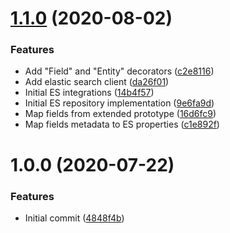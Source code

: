 # [1.1.0](https://github.com/TheUnderScorer/typed-elastic/compare/v1.0.0...v1.1.0) (2020-08-02)


### Features

* Add "Field" and "Entity" decorators ([c2e8116](https://github.com/TheUnderScorer/typed-elastic/commit/c2e81167144fcb4e39d9a8ee1609344c49609202))
* Add elastic search client ([da26f01](https://github.com/TheUnderScorer/typed-elastic/commit/da26f01c2ee56f52726ef04680f04e6e3c2aee99))
* Initial ES integrations ([14b4f57](https://github.com/TheUnderScorer/typed-elastic/commit/14b4f5748f425a9085eecdaac9a47d0e29870d60))
* Initial ES repository implementation ([9e6fa9d](https://github.com/TheUnderScorer/typed-elastic/commit/9e6fa9d2b9a200e99ad0085628226ec168282057))
* Map fields from extended prototype ([16d6fc9](https://github.com/TheUnderScorer/typed-elastic/commit/16d6fc9f8464cd31cb32dc5595ae14c9a9277f13))
* Map fields metadata to ES properties ([c1e892f](https://github.com/TheUnderScorer/typed-elastic/commit/c1e892fea30a999b4e8e3da2f2a2bd787718928c))

# 1.0.0 (2020-07-22)


### Features

* Initial commit ([4848f4b](https://github.com/TheUnderScorer/typed-elastic/commit/4848f4b49c0b18cf8e498699c4b7d74f4179711e))
